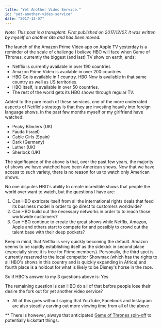 ```yaml
---
title: "Yet Another Video Service."
id: "yet-another-video-service"
date: "2017-12-07"
---
```


*Note: This post is a transplant. First published on 2017/12/07. It was written by myself on another site and has been moved.*


The launch of the Amazon Prime Video app on Apple TV yesterday is a reminder of the scale of challenge I believe HBO will face when Game of Thrones, currently the biggest (and last) TV show on earth, ends:

* Netflix is currently available in over 190 countries
* Amazon Prime Video is available in over 200 countries
* HBO Go is available in 1 country. HBO Now is available in that same country as well as US territories.
* HBO itself, is available in over 50 countries.
* The rest of the world gets its HBO shows through regular TV.

Added to the pure reach of these services, one of the more underrated aspects of Netflix's strategy is that they are investing heavily into foreign language shows. In the past few months myself or my girlfriend have watched:

* Peaky Blinders (UK)
* Fauda (Israel)
* Cable Girls (Spain)
* Dark (Germany)
* Luther (UK)
* Sherlock (UK)


The significance of the above is that, over the past few years, the majority of shows we have watched have been American shows. Now that we have access to such variety, there is no reason for us to watch only American shows.

No one disputes HBO's ability to create incredible shows that people the world over want to watch, but the questions I have are:

1. Can HBO extricate itself from all the international rights deals that feed its business model in order to go direct to customers worldwide?
2. Can HBO build out the necessary networks in order to to reach those worldwide customers?
3. Can HBO continue to create the great shows while Netflix, Amazon, Apple and others start to compete for and possibly to crowd out the talent base with their deep pockets?


Keep in mind, that Netflix is very quickly becoming the default. Amazon seems to be rapidly establishing itself as the sidekick in second place (especially since it is free for Prime members). Personally, the third spot is currently reserved to the local competitor Showmax (which has the rights to all HBO's shows in this country and is quickly expanding in Africa) and fourth place is a holdout for what is likely to be Disney's horse in the race.

So if HBO's answer to my 3 questions above is: Yes.

The remaining question is can HBO do all of that before people lose their desire the fork out for yet another video service?

*  All of this goes without saying that YouTube, Facebook and Instagram are also steadily carving out more viewing time from all of the above

** There is however, always that anticipated [Game of Thrones spin-off](http://www.rollingstone.com/tv/news/hbo-clarifies-game-of-thrones-prequel-spin-off-plans-w485701) to potentially kickstart things.